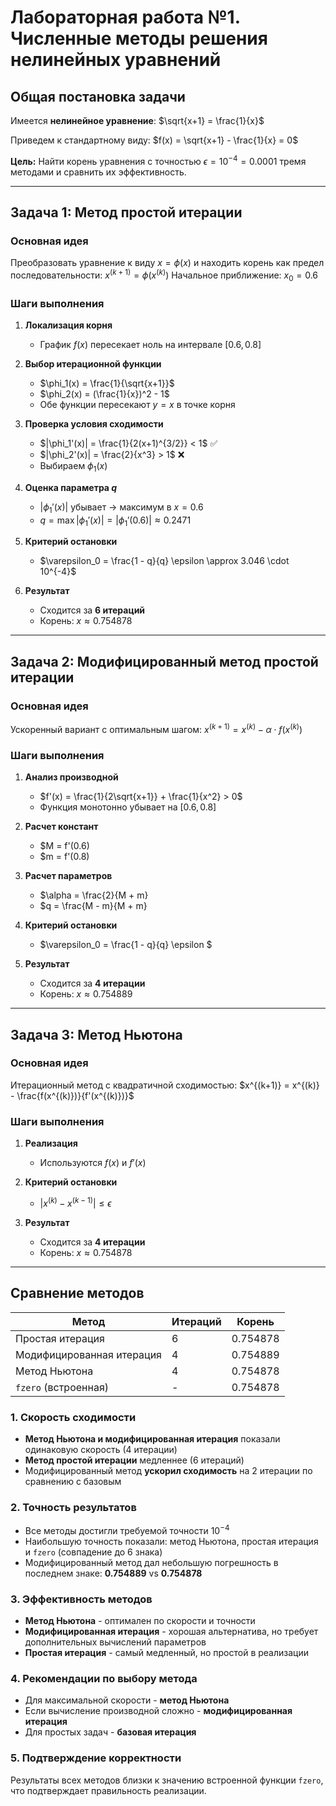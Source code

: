 # Лабораторная работа №1. Численные методы решения нелинейных уравнений

## Общая постановка задачи

Имеется **нелинейное уравнение**: 
$\sqrt{x+1} = \frac{1}{x}$

Приведем к стандартному виду:
$f(x) = \sqrt{x+1} - \frac{1}{x} = 0$

**Цель:** Найти корень уравнения с точностью $\epsilon = 10^{-4} = 0.0001$ тремя методами и сравнить их эффективность.

---

## Задача 1: Метод простой итерации

### Основная идея
Преобразовать уравнение к виду $x = \phi(x)$ и находить корень как предел последовательности:
$x^{(k+1)} = \phi(x^{(k)})$
Начальное приближение: $x_0 = 0.6$

### Шаги выполнения

1. **Локализация корня**
   - График $f(x)$ пересекает ноль на интервале $[0.6, 0.8]$

2. **Выбор итерационной функции**
   - $\phi_1(x) = \frac{1}{\sqrt{x+1}}$
   - $\phi_2(x) = (\frac{1}{x})^2 - 1$
   - Обе функции пересекают $y = x$ в точке корня

3. **Проверка условия сходимости**
   - $|\phi_1'(x)| = \frac{1}{2(x+1)^{3/2}} < 1$ ✅
   - $|\phi_2'(x)| = \frac{2}{x^3} > 1$ ❌
   - Выбираем $\phi_1(x)$

4. **Оценка параметра $q$**
   - $|\phi_1'(x)|$ убывает → максимум в $x = 0.6$
   - $q = \max |\phi_1'(x)| = |\phi_1'(0.6)| \approx 0.2471$

5. **Критерий остановки**
   - $\varepsilon_0 = \frac{1 - q}{q} \epsilon \approx 3.046 \cdot 10^{-4}$

6. **Результат**
   - Сходится за **6 итераций**
   - Корень: $x \approx 0.754878$

---

## Задача 2: Модифицированный метод простой итерации

### Основная идея
Ускоренный вариант с оптимальным шагом:
$x^{(k+1)} = x^{(k)} - \alpha \cdot f(x^{(k)})$

### Шаги выполнения

1. **Анализ производной**
   - $f'(x) = \frac{1}{2\sqrt{x+1}} + \frac{1}{x^2} > 0$
   - Функция монотонно убывает на $[0.6, 0.8]$

2. **Расчет констант**
   - $M = f'(0.6) 
   - $m = f'(0.8) 

3. **Расчет параметров**
   - $\alpha = \frac{2}{M + m} 
   - $q = \frac{M - m}{M + m} 

4. **Критерий остановки**
   - $\varepsilon_0 = \frac{1 - q}{q} \epsilon $

5. **Результат**
   - Сходится за **4 итерации**
   - Корень: $x \approx 0.754889$

---

## Задача 3: Метод Ньютона

### Основная идея
Итерационный метод с квадратичной сходимостью:
$x^{(k+1)} = x^{(k)} - \frac{f(x^{(k)})}{f'(x^{(k)})}$

### Шаги выполнения

1. **Реализация**
   - Используются $f(x)$ и $f'(x)$

2. **Критерий остановки**
   - $|x^{(k)} - x^{(k-1)}| \le \epsilon$

3. **Результат**
   - Сходится за **4 итерации**
   - Корень: $x \approx 0.754878$

---

## Сравнение методов

| Метод | Итераций | Корень |
|-------|----------|---------|
| Простая итерация | 6 | 0.754878 |
| Модифицированная итерация | 4 | 0.754889 |
| Метод Ньютона | 4 | 0.754878 |
| `fzero` (встроенная) | - | 0.754878 |


### 1. **Скорость сходимости**
- **Метод Ньютона и модифицированная итерация** показали одинаковую скорость (4 итерации)
- **Метод простой итерации** медленнее (6 итераций)
- Модифицированный метод **ускорил сходимость** на 2 итерации по сравнению с базовым

### 2. **Точность результатов**
- Все методы достигли требуемой точности $10^{-4}$
- Наибольшую точность показали: метод Ньютона, простая итерация и `fzero` (совпадение до 6 знака)
- Модифицированный метод дал небольшую погрешность в последнем знаке: **0.754889** vs **0.754878**

### 3. **Эффективность методов**
- **Метод Ньютона** - оптимален по скорости и точности
- **Модифицированная итерация** - хорошая альтернатива, но требует дополнительных вычислений параметров
- **Простая итерация** - самый медленный, но простой в реализации

### 4. **Рекомендации по выбору метода**
- Для максимальной скорости - **метод Ньютона**
- Если вычисление производной сложно - **модифицированная итерация**
- Для простых задач - **базовая итерация**

### 5. **Подтверждение корректности**
Результаты всех методов близки к значению встроенной функции `fzero`, что подтверждает правильность реализации.
